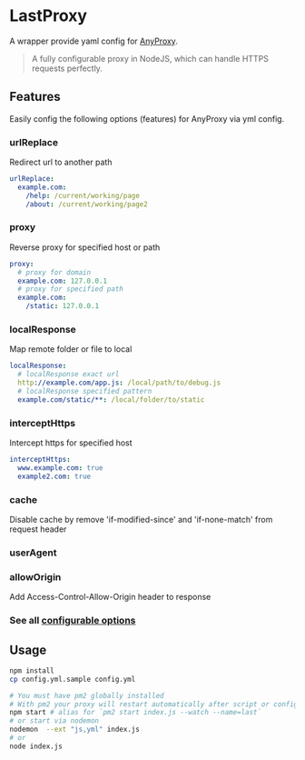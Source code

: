 # LastProxy
A wrapper provide yaml config for [AnyProxy](https://github.com/alibaba/anyproxy).
> A fully configurable proxy in NodeJS, which can handle HTTPS requests perfectly.

## Features
Easily config the following options (features) for AnyProxy via yml config. 
### urlReplace
Redirect url to another path
```yml
urlReplace:
  example.com:
    /help: /current/working/page
    /about: /current/working/page2
```
### proxy
Reverse proxy for specified host or path
```yml
proxy:
  # proxy for domain
  example.com: 127.0.0.1
  # proxy for specified path
  example.com:
    /static: 127.0.0.1
```

### localResponse
Map remote folder or file to local
```yml
localResponse:
  # localResponse exact url
  http://example.com/app.js: /local/path/to/debug.js
  # localResponse specified pattern
  example.com/static/**: /local/folder/to/static
```

### interceptHttps
Intercept https for specified host
```yml
interceptHttps:
  www.example.com: true
  example2.com: true
```

### cache
Disable cache by remove 'if-modified-since' and 'if-none-match' from request header
### userAgent
### allowOrigin
Add Access-Control-Allow-Origin header to response

### See all [configurable options](config.yml.sample)

## Usage
```bash
npm install
cp config.yml.sample config.yml

# You must have pm2 globally installed
# With pm2 your proxy will restart automatically after script or config files changed
npm start # alias for `pm2 start index.js --watch --name=last`
# or start via nodemon
nodemon  --ext "js,yml" index.js
# or
node index.js
```
